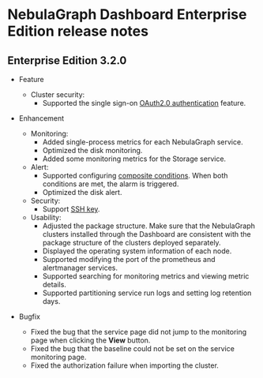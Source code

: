 # NebulaGraph Dashboard Enterprise Edition release notes

## Enterprise Edition 3.2.0

- Feature

  - Cluster security:
    - Supported the single sign-on [OAuth2.0 authentication](../..//nebula-dashboard-ent/5.account-management.md) feature.

- Enhancement

  - Monitoring:
    - Added single-process metrics for each NebulaGraph service.
    - Optimized the disk monitoring.
    - Added some monitoring metrics for the Storage service.
  - Alert:
    - Supported configuring [composite conditions](../..//nebula-dashboard-ent/4.cluster-operator/9.notification.md). When both conditions are met, the alarm is triggered.
    - Optimized the disk alert.
  - Security:
    - Support [SSH key](../../nebula-dashboard-ent/4.cluster-operator/operator/node.md).
  - Usability:
    - Adjusted the package structure. Make sure that the NebulaGraph clusters installed through the Dashboard are consistent with the package structure of the clusters deployed separately.
    - Displayed the operating system information of each node.
    - Supported modifying the port of the prometheus and alertmanager services.
    - Supported searching for monitoring metrics and viewing metric details.
    - Supported partitioning service run logs and setting log retention days.

- Bugfix

  - Fixed the bug that the service page did not jump to the monitoring page when clicking the **View** button.
  - Fixed the bug that the baseline could not be set on the service monitoring page.
  - Fixed the authorization failure when importing the cluster.
